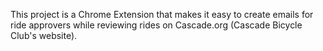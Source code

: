 This project is a Chrome Extension that makes it easy to create emails for ride approvers while reviewing rides on Cascade.org (Cascade Bicycle Club's website).
